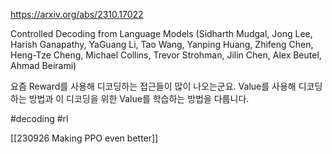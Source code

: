 https://arxiv.org/abs/2310.17022

Controlled Decoding from Language Models (Sidharth Mudgal, Jong Lee, Harish Ganapathy, YaGuang Li, Tao Wang, Yanping Huang, Zhifeng Chen, Heng-Tze Cheng, Michael Collins, Trevor Strohman, Jilin Chen, Alex Beutel, Ahmad Beirami)

요즘 Reward를 사용해 디코딩하는 접근들이 많이 나오는군요. Value를 사용해 디코딩 하는 방법과 이 디코딩을 위한 Value를 학습하는 방법을 다룹니다. 

#decoding #rl 

[[230926 Making PPO even better]]
